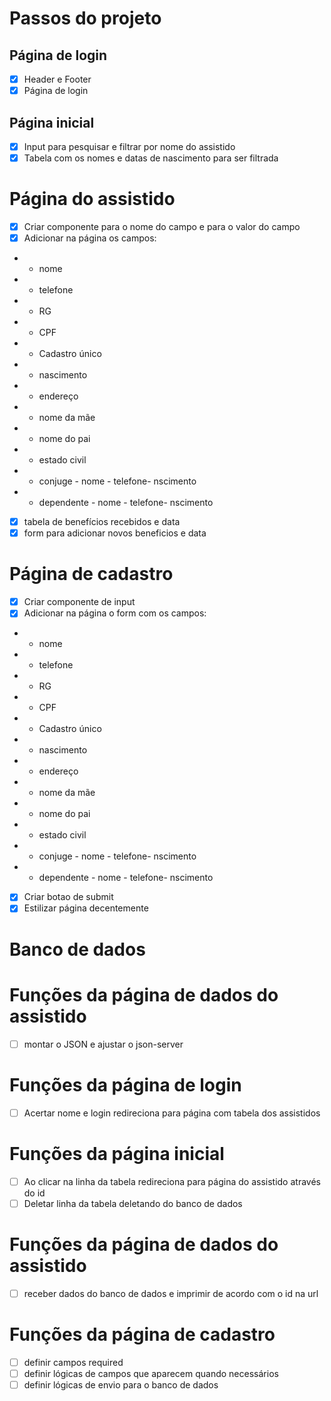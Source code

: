 # Passos do projeto

## Página de login
- [x] Header e Footer
- [x] Página de login

## Página inicial
- [x] Input para pesquisar e filtrar por nome do assistido
- [x] Tabela com os nomes e datas de nascimento para ser filtrada

# Página do assistido
- [x] Criar componente para o nome do campo e para o valor do campo
- [x] Adicionar na página os campos:
- - nome
- - telefone
- - RG
- - CPF
- - Cadastro único
- - nascimento
- - endereço
- - nome da mãe
- - nome do pai
- - estado civil
- - conjuge - nome - telefone- nscimento
- - dependente - nome - telefone- nscimento
- [x] tabela de benefícios recebidos e data
- [x] form para adicionar novos beneficios e data

# Página de cadastro
- [x] Criar componente de input
- [x] Adicionar na página o form com os campos:
- - nome
- - telefone
- - RG
- - CPF
- - Cadastro único
- - nascimento
- - endereço
- - nome da mãe
- - nome do pai
- - estado civil
- - conjuge - nome - telefone- nscimento
- - dependente - nome - telefone- nscimento
- [x] Criar botao de submit
- [x] Estilizar página decentemente 

# Banco de dados
# Funções da página de dados do assistido
- [ ] montar o JSON e ajustar o json-server
# Funções da página de login
- [ ] Acertar nome e login redireciona para página com tabela dos assistidos

# Funções da página inicial
- [ ] Ao clicar na linha da tabela redireciona para página do assistido através do id
- [ ] Deletar linha da tabela deletando do banco de dados

# Funções da página de dados do assistido
- [ ] receber dados do banco de dados e imprimir de acordo com o id na url

# Funções da página de cadastro
- [ ] definir campos required
- [ ] definir lógicas de campos que aparecem quando necessários
- [ ] definir lógicas de envio para o banco de dados
